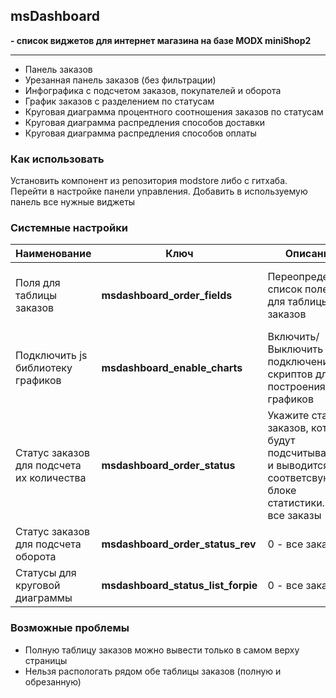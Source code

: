 ## msDashboard 
**- список виджетов для интернет магазина на базе MODX miniShop2**

-----------------------
* Панель заказов
* Урезанная панель заказов (без фильтрации)
* Инфографика с подсчетом заказов, покупателей и оборота
* График заказов с разделением по статусам
* Круговая диаграмма процентного соотношения заказов по статусам
* Круговая диаграмма распредления способов доставки
* Круговая диаграмма распредления способов оплаты


### Как использовать
Установить компонент из репозитория modstore либо с гитхаба.
Перейти в настройке панели управления. 
Добавить в используемую панель все нужные виджеты


### Системные настройки

| Наименование                      | Ключ                         | Описание                                                                                                            | По умолчанию                                                                        | 
|-----------------------------------|---------------------------|---------------------------------------------------------------------------------------------------------------------|-------------------------------------------------------------------------------------|
| Поля для таблицы заказов          | **msdashboard_order_fields** | Переопределяет список полей для таблицы заказов                                                                     | id,customer,num ,status,cost, weight,delivery, payment,createdon, updatedon,comment | 
| Подключить js библиотеку графиков | **msdashboard_enable_charts** | Включить/Выключить подключение скриптов для построения графиков                                                     | true                                                                                |
| Статус заказов для подсчета их количества | **msdashboard_order_status** | Укажите статус заказов, которые будут подсчитываться и выводится в соответсвующем блоке статистики. 0 - все заказы  | 0                                                                                   |
| Статус заказов для подсчета оборота | **msdashboard_order_status_rev** | 0 - все заказы  | 0                                                                                   |
| Статусы для круговой диаграммы | **msdashboard_status_list_forpie** | 0 - все заказы  | 1,2,3,4                                                                                   |


### Возможные проблемы
* Полную таблицу заказов можно вывести только в самом верху страницы
* Нельзя распологать рядом обе таблицы заказов (полную и обрезанную)
